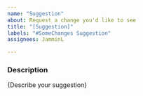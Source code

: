 ```yaml
---
name: "Suggestion"
about: Request a change you'd like to see
title: "[Suggestion]"
labels: "#SomeChanges Suggestion"
assignees: JamminL

---
```


### Description
{Describe your suggestion}
